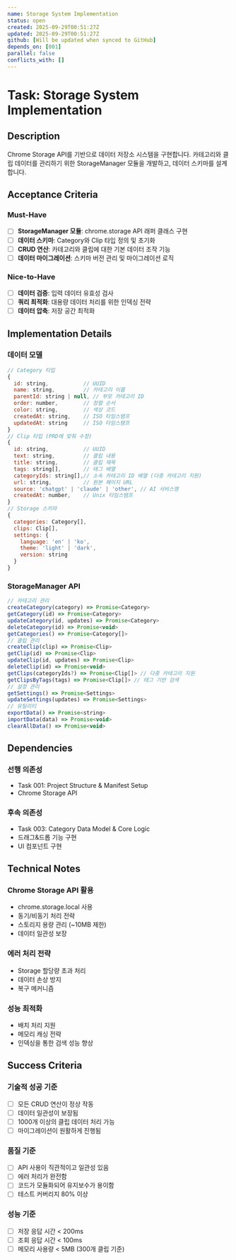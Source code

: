 ```yaml
---
name: Storage System Implementation
status: open
created: 2025-09-29T00:51:27Z
updated: 2025-09-29T00:51:27Z
github: [Will be updated when synced to GitHub]
depends_on: [001]
parallel: false
conflicts_with: []
---
```

# Task: Storage System Implementation
## Description
Chrome Storage API를 기반으로 데이터 저장소 시스템을 구현합니다. 카테고리와 클립 데이터를 관리하기 위한 StorageManager 모듈을 개발하고, 데이터 스키마를 설계합니다.
## Acceptance Criteria
### Must-Have
- [ ] **StorageManager 모듈**: chrome.storage API 래퍼 클래스 구현
- [ ] **데이터 스키마**: Category와 Clip 타입 정의 및 초기화
- [ ] **CRUD 연산**: 카테고리와 클립에 대한 기본 데이터 조작 기능
- [ ] **데이터 마이그레이션**: 스키마 버전 관리 및 마이그레이션 로직
### Nice-to-Have
- [ ] **데이터 검증**: 입력 데이터 유효성 검사
- [ ] **쿼리 최적화**: 대용량 데이터 처리를 위한 인덱싱 전략
- [ ] **데이터 압축**: 저장 공간 최적화
## Implementation Details
### 데이터 모델
```javascript
// Category 타입
{
  id: string,           // UUID
  name: string,         // 카테고리 이름
  parentId: string | null, // 부모 카테고리 ID
  order: number,        // 정렬 순서
  color: string,        // 색상 코드
  createdAt: string,    // ISO 타임스탬프
  updatedAt: string     // ISO 타임스탬프
}
// Clip 타입 (PRD에 맞춰 수정)
{
  id: string,           // UUID
  text: string,         // 클립 내용
  title: string,        // 클립 제목
  tags: string[],       // 태그 배열
  categoryIds: string[],// 소속 카테고리 ID 배열 (다중 카테고리 지원)
  url: string,          // 원본 페이지 URL
  source: 'chatgpt' | 'claude' | 'other', // AI 서비스명
  createdAt: number,    // Unix 타임스탬프
}
// Storage 스키마
{
  categories: Category[],
  clips: Clip[],
  settings: {
    language: 'en' | 'ko',
    theme: 'light' | 'dark',
    version: string
  }
}
```
### StorageManager API
```javascript
// 카테고리 관리
createCategory(category) => Promise<Category>
getCategory(id) => Promise<Category>
updateCategory(id, updates) => Promise<Category>
deleteCategory(id) => Promise<void>
getCategories() => Promise<Category[]>
// 클립 관리
createClip(clip) => Promise<Clip>
getClip(id) => Promise<Clip>
updateClip(id, updates) => Promise<Clip>
deleteClip(id) => Promise<void>
getClips(categoryIds?) => Promise<Clip[]> // 다중 카테고리 지원
getClipsByTags(tags) => Promise<Clip[]> // 태그 기반 검색
// 설정 관리
getSettings() => Promise<Settings>
updateSettings(updates) => Promise<Settings>
// 유틸리티
exportData() => Promise<string>
importData(data) => Promise<void>
clearAllData() => Promise<void>
```
## Dependencies
### 선행 의존성
- Task 001: Project Structure & Manifest Setup
- Chrome Storage API
### 후속 의존성
- Task 003: Category Data Model & Core Logic
- 드래그&드롭 기능 구현
- UI 컴포넌트 구현
## Technical Notes
### Chrome Storage API 활용
- chrome.storage.local 사용
- 동기/비동기 처리 전략
- 스토리지 용량 관리 (~10MB 제한)
- 데이터 일관성 보장
### 에러 처리 전략
- Storage 할당량 초과 처리
- 데이터 손상 방지
- 복구 메커니즘
### 성능 최적화
- 배치 처리 지원
- 메모리 캐싱 전략
- 인덱싱을 통한 검색 성능 향상
## Success Criteria
### 기술적 성공 기준
- [ ] 모든 CRUD 연산이 정상 작동
- [ ] 데이터 일관성이 보장됨
- [ ] 1000개 이상의 클립 데이터 처리 가능
- [ ] 마이그레이션이 원활하게 진행됨
### 품질 기준
- [ ] API 사용이 직관적이고 일관성 있음
- [ ] 에러 처리가 완전함
- [ ] 코드가 모듈화되어 유지보수가 용이함
- [ ] 테스트 커버리지 80% 이상
### 성능 기준
- [ ] 저장 응답 시간 < 200ms
- [ ] 조회 응답 시간 < 100ms
- [ ] 메모리 사용량 < 5MB (300개 클립 기준)